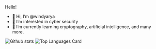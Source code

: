 Hello!
- 👋 Hi, I’m @windyarya
- 👀 I’m interested in cyber security
- 🌱 I’m currently learning cryptography, artificial intelligence, and many more.

![Github stats](https://github-readme-stats.vercel.app/api?username=windyarya&theme=midnight-purple&show_icons=true&count_private=true&hide_border=true)
![Top Languages Card](https://github-readme-stats.vercel.app/api/top-langs/?username=windyarya&layout=compact&theme=midnight-purple)
<!---
windyarya/windyarya is a ✨ special ✨ repository because its `README.md` (this file) appears on your GitHub profile.
You can click the Preview link to take a look at your changes.
--->
